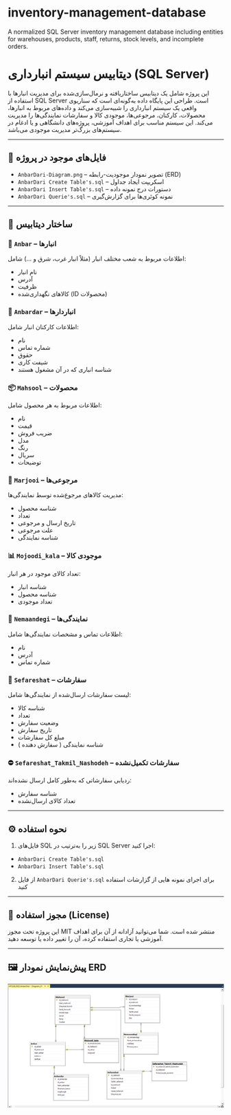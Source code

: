 # inventory-management-database
A normalized SQL Server inventory management database including entities for warehouses, products, staff, returns, stock levels, and incomplete orders.

# دیتابیس سیستم انبارداری (SQL Server)

این پروژه شامل یک دیتابیس ساختاریافته و نرمال‌سازی‌شده برای مدیریت انبارها با استفاده از SQL Server است. طراحی این پایگاه داده به‌گونه‌ای است که سناریوی واقعی یک سیستم انبارداری را شبیه‌سازی می‌کند و داده‌های مربوط به انبارها، محصولات، کارکنان، مرجوعی‌ها، موجودی کالا و سفارشات نمایندگی‌ها را مدیریت می‌کند. این سیستم مناسب برای اهداف آموزشی، پروژه‌های دانشگاهی و یا ادغام در سیستم‌های بزرگ‌تر مدیریت موجودی می‌باشد.

---

## 📁 فایل‌های موجود در پروژه

- `AnbarDari-Diagram.png` – تصویر نمودار موجودیت-رابطه (ERD)
- `AnbarDari Create Table's.sql` – اسکریپت ایجاد جداول
- `AnbarDari Insert Table's.sql` – دستورات درج نمونه داده
- `AnbarDari Querie's.sql` – نمونه کوئری‌ها برای گزارش‌گیری

---

## 🧱 ساختار دیتابیس

### 🏢 `Anbar` – انبارها  
اطلاعات مربوط به شعب مختلف انبار (مثلاً انبار غرب، شرق و ...) شامل:  
- نام انبار
- آدرس
- ظرفیت  
- کالاهای نگهداری‌شده (ID محصولات)

### 👷 `Anbardar` – انباردارها  
اطلاعات کارکنان انبار شامل:  
- نام
-  شماره تماس  
- حقوق  
- شیفت کاری  
- شناسه انباری که در آن مشغول هستند

### 📦 `Mahsool` – محصولات  
اطلاعات مربوط به هر محصول شامل:  
- نام  
- قیمت  
- ضریب فروش  
- مدل
-  رنگ
-  سریال
-  توضیحات

### 🔁 `Marjooi` – مرجوعی‌ها  
مدیریت کالاهای مرجوع‌شده توسط نمایندگی‌ها:  
- شناسه محصول  
- تعداد  
- تاریخ ارسال و مرجوعی
- علت مرجوعی  
- شناسه نمایندگی

### 📊 `Mojoodi_kala` – موجودی کالا  
تعداد کالای موجود در هر انبار:  
- شناسه انبار  
- شناسه محصول  
- تعداد موجودی

### 🏪 `Nemaandegi` – نمایندگی‌ها  
اطلاعات تماس و مشخصات نمایندگی‌ها شامل:  
- نام  
- آدرس  
- شماره تماس

### 📑 `Sefareshat` – سفارشات  
لیست سفارشات ارسال‌شده از نمایندگی‌ها شامل:  
- شناسه کالا  
- تعداد  
- وضعیت سفارش  
- تاریخ سفارش  
- مبلغ کل سفارشات
- شناسه نمایندگی ( سفارش دهنده )

### ⛔ `Sefareshat_Takmil_Nashodeh` – سفارشات تکمیل‌نشده  
ردیابی سفارشاتی که به‌طور کامل ارسال نشده‌اند:  
- شناسه سفارش  
- تعداد کالای ارسال‌نشده

---

## ⚙️ نحوه استفاده

1. فایل‌های SQL زیر را به‌ترتیب در SQL Server اجرا کنید:
  - `AnbarDari Create Table's.sql`
  - `AnbarDari Insert Table's.sql`
2. از فایل `AnbarDari Querie's.sql` برای اجرای نمونه هایی از گزارشات استفاده کنید

---

## 📌 مجوز استفاده (License)

این پروژه تحت مجوز MIT منتشر شده است. شما می‌توانید آزادانه از آن برای اهداف آموزشی یا تجاری استفاده کرده، آن را تغییر داده یا توسعه دهید.

---

## 🖼️ پیش‌نمایش نمودار ERD

![ERD](AnbarDari-Diagram.png)
